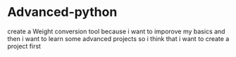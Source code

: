 ﻿# Advanced-python
create a Weight conversion tool because i want to imporove my basics and then i want to learn some advanced projects so i think that i want to create a project first 

